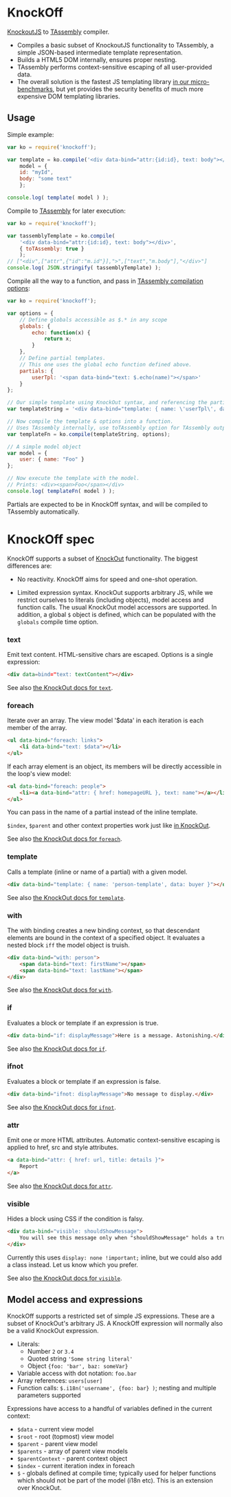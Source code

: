 KnockOff
========

[KnockoutJS](http://knockoutjs.com/) to [TAssembly](https://github.com/gwicke/tassembly) compiler.

- Compiles a basic subset of KnockoutJS functionality to TAssembly, a
  simple JSON-based intermediate template representation.
- Builds a HTML5 DOM internally, ensures proper nesting.
- TAssembly performs context-sensitive escaping of all user-provided data.
- The overall solution is the fastest JS templating library [in our
  micro-benchmarks](https://github.com/gwicke/TemplatePerf/blob/master/results.txt),
  but yet provides the security benefits of much more expensive DOM templating
  libraries.


## Usage

Simple example:
```javascript
var ko = require('knockoff');

var template = ko.compile('<div data-bind="attr:{id:id}, text: body"></div>'),
    model = {
	id: "myId",
	body: "some text"
    };

console.log( template( model ) );
```

Compile to [TAssembly](https://github.com/gwicke/tassembly) for later execution:
```javascript
var ko = require('knockoff');

var tassemblyTemplate = ko.compile(
	'<div data-bind="attr:{id:id}, text: body"></div>',
	{ toTAssembly: true }
    );
// ["<div",["attr",{"id":"m.id"}],">",["text","m.body"],"</div>"]
console.log( JSON.stringify( tassemblyTemplate) );
```

Compile all the way to a function, and pass in [TAssembly compilation
options](https://github.com/gwicke/tassembly/blob/master/README.md#usage):
```javascript
var ko = require('knockoff');

var options = {
    // Define globals accessible as $.* in any scope
    globals: {
        echo: function(x) {
            return x;
        }
    },
    // Define partial templates.
    // This one uses the global echo function defined above.
    partials: {
        userTpl: '<span data-bind="text: $.echo(name)"></span>'
    }
};

// Our simple template using KnockOut syntax, and referencing the partial
var templateString = '<div data-bind="template: { name: \'userTpl\', data: user }"></div>';

// Now compile the template & options into a function.
// Uses TAssembly internally, use toTAssembly option for TAssembly output.
var templateFn = ko.compile(templateString, options);

// A simple model object
var model = {
    user: { name: "Foo" }
};

// Now execute the template with the model.
// Prints: <div><span>Foo</span></div>
console.log( templateFn( model ) );
```

Partials are expected to be in KnockOff syntax, and will be compiled to
TAssembly automatically.


KnockOff spec
=============

KnockOff supports a subset of [KnockOut](http://knockoutjs.com/documentation/introduction.html) functionality. The biggest differences are:

- No reactivity. KnockOff aims for speed and one-shot operation.

- Limited expression syntax. KnockOut supports arbitrary JS, while we restrict
  ourselves to literals (including objects), model access and function calls.
  The usual KnockOut model accessors are supported. In addition, a global
  ```$``` object is defined, which can be populated with the ```globals```
  compile time option.


### text
Emit text content. HTML-sensitive chars are escaped. Options is a single
expression:
```html
<div data=bind="text: textContent"></div>
```
See also [the KnockOut docs for ```text```](http://knockoutjs.com/documentation/text-binding.html).

### foreach
Iterate over an array. The view model '$data' in each iteration is each member of the
array.
```html
<ul data-bind="foreach: links">
    <li data-bind="text: $data"></li>
</ul>
```

If each array element is an object, its members will be directly accessible
in the loop's view model:

```html
<ul data-bind="foreach: people">
    <li><a data-bind="attr: { href: homepageURL }, text: name"></a></li>
</ul>
```
You can pass in the name of a partial instead of the inline template.

```$index```, ```$parent``` and other context properties work just like [in
KnockOut](http://knockoutjs.com/documentation/foreach-binding.html).

See also [the KnockOut docs for ```foreach```](http://knockoutjs.com/documentation/foreach-binding.html).

### template
Calls a template (inline or name of a partial) with a given model.
```html
<div data-bind="template: { name: 'person-template', data: buyer }"></div>
```
See also [the KnockOut docs for ```template```](http://knockoutjs.com/documentation/template-binding.html).

### with
The with binding creates a new binding context, so that descendant elements
are bound in the context of a specified object. It evaluates a nested block
```iff``` the model object is truish.
```html
<div data-bind="with: person">
    <span data-bind="text: firstName"></span>
    <span data-bind="text: lastName"></span>
</div>
```
See also [the KnockOut docs for ```with```](http://knockoutjs.com/documentation/with-binding.html).

### if
Evaluates a block or template if an expression is true.
```html
<div data-bind="if: displayMessage">Here is a message. Astonishing.</div>
```
See also [the KnockOut docs for ```if```](http://knockoutjs.com/documentation/if-binding.html).

### ifnot
Evaluates a block or template if an expression is false.
```html
<div data-bind="ifnot: displayMessage">No message to display.</div>
```
See also [the KnockOut docs for ```ifnot```](http://knockoutjs.com/documentation/ifnot-binding.html).

### attr
Emit one or more HTML attributes. Automatic context-sensitive escaping is
applied to href, src and style attributes. 

```html
<a data-bind="attr: { href: url, title: details }">
    Report
</a>
```
See also [the KnockOut docs for ```attr```](http://knockoutjs.com/documentation/attr-binding.html).

### visible
Hides a block using CSS if the condition is falsy.

```html
<div data-bind="visible: shouldShowMessage">
    You will see this message only when "shouldShowMessage" holds a true value.
</div>
```

Currently this uses ```display: none !important;``` inline, but we could also
add a class instead. Let us know which you prefer.

See also [the KnockOut docs for ```visible```](http://knockoutjs.com/documentation/visible-binding.html).

Model access and expressions
----------------------------
KnockOff supports a restricted set of simple JS expressions. These are a
subset of KnockOut's arbitrary JS. A KnockOff expression will normally also be
a valid KnockOut expression.

* Literals: 
  * Number ```2``` or ```3.4```
  * Quoted string ```'Some string literal'```
  * Object ```{foo: 'bar', baz: someVar}```
* Variable access with dot notation: ```foo.bar```
* Array references: ```users[user]```
* Function calls: ```$.i18n('username', {foo: bar} )```; nesting and multiple
  parameters supported

Expressions have access to a handful of variables defined in the current
context:
* ```$data``` - current view model
* ```$root``` - root (topmost) view model
* ```$parent``` - parent view model
* ```$parents``` - array of parent view models
* ```$parentContext``` - parent context object
* ```$index``` - current iteration index in foreach
* ```$``` - globals defined at compile time; typically used for helper functions
  which should not be part of the model (i18n etc). This is an extension over
  KnockOut.
